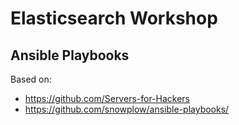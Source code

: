 Elasticsearch Workshop
======================


Ansible Playbooks
-----------------

Based on:
- https://github.com/Servers-for-Hackers
- https://github.com/snowplow/ansible-playbooks/
